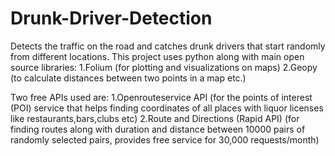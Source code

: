 # Drunk-Driver-Detection
Detects the traffic on the road and catches drunk drivers that start randomly from different locations. This project uses python along with main open source libraries:
1.Folium (for plotting and visualizations on maps)
2.Geopy (to calculate distances between two points in a map etc.)

Two free APIs used are:
1.Openrouteservice API (for the points of interest (POI) service that helps finding coordinates of all places with liquor licenses like restaurants,bars,clubs etc)
2.Route and Directions (Rapid API) (for finding routes along with duration and distance between 10000 pairs of randomly selected pairs, provides free service for 30,000 requests/month)

